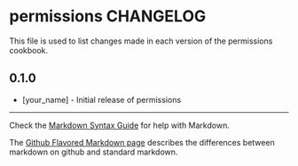 # permissions CHANGELOG

This file is used to list changes made in each version of the permissions cookbook.

## 0.1.0
- [your_name] - Initial release of permissions

- - -
Check the [Markdown Syntax Guide](http://daringfireball.net/projects/markdown/syntax) for help with Markdown.

The [Github Flavored Markdown page](http://github.github.com/github-flavored-markdown/) describes the differences between markdown on github and standard markdown.
